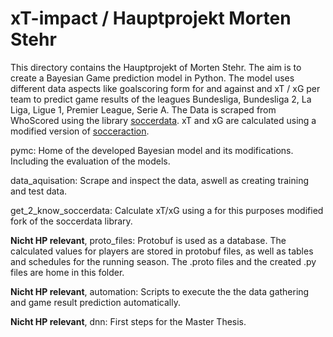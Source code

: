 # xT-impact / Hauptprojekt Morten Stehr

This directory contains the Hauptprojekt of Morten Stehr. The aim is to create a Bayesian Game prediction model in Python. The model uses different data aspects like goalscoring form for and against and xT / xG per team to predict game results of the leagues Bundesliga, Bundesliga 2, La Liga, Ligue 1, Premier League, Serie A. The Data is scraped from WhoScored using the library [soccerdata](https://github.com/probberechts/soccerdata). xT and xG are calculated using a modified version of [socceraction](https://github.com/ML-KULeuven/socceraction).

pymc: Home of the developed Bayesian model and its modifications. Including the evaluation of the models. 

data_aquisation: Scrape and inspect the data, aswell as creating training and test data.

get_2_know_soccerdata: Calculate xT/xG using a for this purposes modified fork of the soccerdata library.  

**Nicht HP relevant**, proto_files: Protobuf is used as a database. The calculated values for players are stored in protobuf files, as well as tables and schedules for the running season. The .proto files and the created .py files are home in this folder.

**Nicht HP relevant**, automation: Scripts to execute the the data gathering and game result prediction automatically. 

**Nicht HP relevant**, dnn: First steps for the Master Thesis. 